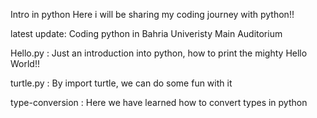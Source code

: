 Intro in python
Here i will be sharing my coding journey with python!!

latest update: Coding python in Bahria Univeristy Main Auditorium

Hello.py : Just an introduction into python, how to print the mighty Hello World!!

turtle.py : By import turtle, we can do some fun with it

type-conversion : Here we have learned how to convert types in python
